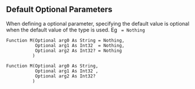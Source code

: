 ## Default Optional Parameters

When defining a optional parameter, specifying the default value is optional when the default value of the type is used. Eg ` = Nothing`


```vbnet
Function M(Optional arg0 As String = Nothing,
           Optional arg1 As Int32  = Nothing,
           Optional arg2 As Int32? = Nothing
          )
```
```vbnet
Function M(Optional arg0 As String,
           Optional arg1 As Int32 ,
           Optional arg2 As Int32?
          )
```
